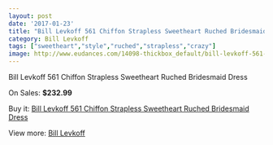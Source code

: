 ```yaml
---
layout: post
date: '2017-01-23'
title: "Bill Levkoff 561 Chiffon Strapless Sweetheart Ruched Bridesmaid Dress"
category: Bill Levkoff
tags: ["sweetheart","style","ruched","strapless","crazy"]
image: http://www.eudances.com/14098-thickbox_default/bill-levkoff-561-chiffon-strapless-sweetheart-ruched-bridesmaid-dress.jpg
---
```

Bill Levkoff 561 Chiffon Strapless Sweetheart Ruched Bridesmaid Dress

On Sales: **$232.99**
<a href="https://www.eudances.com/en/bill-levkoff/4229-bill-levkoff-561-chiffon-strapless-sweetheart-ruched-bridesmaid-dress.html"><amp-img layout="responsive" width="600" height="600" src="//www.eudances.com/14098-thickbox_default/bill-levkoff-561-chiffon-strapless-sweetheart-ruched-bridesmaid-dress.jpg" alt="Bill Levkoff 561 Chiffon Strapless Sweetheart Ruched Bridesmaid Dress 0" /></a>
<a href="https://www.eudances.com/en/bill-levkoff/4229-bill-levkoff-561-chiffon-strapless-sweetheart-ruched-bridesmaid-dress.html"><amp-img layout="responsive" width="600" height="600" src="//www.eudances.com/14099-thickbox_default/bill-levkoff-561-chiffon-strapless-sweetheart-ruched-bridesmaid-dress.jpg" alt="Bill Levkoff 561 Chiffon Strapless Sweetheart Ruched Bridesmaid Dress 1" /></a>

Buy it: [Bill Levkoff 561 Chiffon Strapless Sweetheart Ruched Bridesmaid Dress](https://www.eudances.com/en/bill-levkoff/4229-bill-levkoff-561-chiffon-strapless-sweetheart-ruched-bridesmaid-dress.html "Bill Levkoff 561 Chiffon Strapless Sweetheart Ruched Bridesmaid Dress")

View more: [Bill Levkoff](https://www.eudances.com/en/57-bill-levkoff "Bill Levkoff")